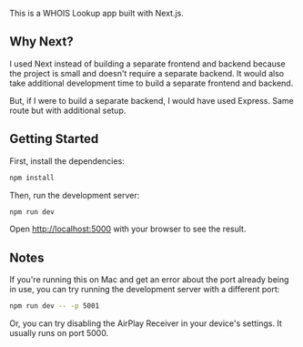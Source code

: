 This is a WHOIS Lookup app built with Next.js.

## Why Next?

I used Next instead of building a separate frontend and backend because the project is small and doesn't require a separate backend. It would also take additional development time to build a separate frontend and backend.

But, if I were to build a separate backend, I would have used Express. Same route but with additional setup.

## Getting Started

First, install the dependencies:

```bash
npm install
```

Then, run the development server:

```bash
npm run dev
```

Open [http://localhost:5000](http://localhost:5000) with your browser to see the result.

## Notes

If you're running this on Mac and get an error about the port already being in use, you can try running the development server with a different port:

```bash
npm run dev -- -p 5001
```

Or, you can try disabling the AirPlay Receiver in your device's settings. It usually runs on port 5000.